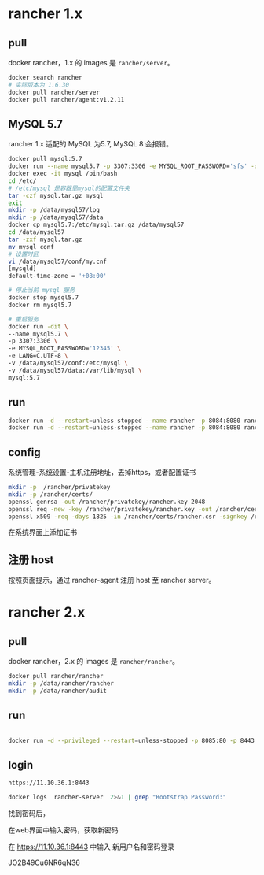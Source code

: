 # rancher 1.x

##  pull

docker rancher，1.x 的 images 是 `rancher/server`。

```sh
docker search rancher
# 实际版本为 1.6.30
docker pull rancher/server
docker pull rancher/agent:v1.2.11

```

##  MySQL 5.7

rancher 1.x 适配的 MySQL 为5.7, MySQL 8 会报错。

```sh
docker pull mysql:5.7
docker run --name mysql5.7 -p 3307:3306 -e MYSQL_ROOT_PASSWORD='sfs' -d mysql:5.7
docker exec -it mysql /bin/bash
cd /etc/
# /etc/mysql 是容器里mysql的配置文件夹
tar -czf mysql.tar.gz mysql
exit
mkdir -p /data/mysql57/log
mkdir -p /data/mysql57/data
docker cp mysql5.7:/etc/mysql.tar.gz /data/mysql57
cd /data/mysql57
tar -zxf mysql.tar.gz
mv mysql conf
# 设置时区
vi /data/mysql57/conf/my.cnf
[mysqld]
default-time-zone = '+08:00'

# 停止当前 mysql 服务
docker stop mysql5.7
docker rm mysql5.7

# 重启服务
docker run -dit \
--name mysql5.7 \
-p 3307:3306 \
-e MYSQL_ROOT_PASSWORD='12345' \
-e LANG=C.UTF-8 \
-v /data/mysql57/conf:/etc/mysql \
-v /data/mysql57/data:/var/lib/mysql \
mysql:5.7
```



##  run

```sh
docker run -d --restart=unless-stopped --name rancher -p 8084:8080 rancher/server --db-host 11.10.36.1 --db-port 3307 --db-user root --db-pass 'du1124WXczZ!l1#a' --db-name cattle
docker run -d --restart=unless-stopped --name rancher -p 8084:8080 rancher:1.6.30 --db-host 11.10.36.1 --db-port 3307 --db-user root --db-pass 'du1124WXczZ!l1#a' --db-name cattle
```

##  config

系统管理-系统设置-主机注册地址，去掉https，或者配置证书

```sh
mkdir -p  /rancher/privatekey       
mkdir -p /rancher/certs/
openssl genrsa -out /rancher/privatekey/rancher.key 2048  
openssl req -new -key /rancher/privatekey/rancher.key -out /rancher/certs/rancher.csr   #需要输入证书信息,随便填就行
openssl x509 -req -days 1825 -in /rancher/certs/rancher.csr -signkey /rancher/privatekey/rancher.key -out /rancher/certs/rancher.crt  
```

在系统界面上添加证书

##  注册 host

按照页面提示，通过 rancher-agent 注册 host 至 rancher server。

# rancher 2.x

##  pull

docker rancher，2.x 的 images 是 `rancher/rancher`。

```sh
docker pull rancher/rancher
mkdir -p /data/rancher/rancher
mkdir -p /data/rancher/audit
```

##  run

```sh

docker run -d --privileged --restart=unless-stopped -p 8085:80 -p 8443:443 --name rancher-server -e CATTLE_DB_CATTLE_MYSQL_HOST=11.10.36.1 -e CATTLE_DB_CATTLE_MYSQL_PORT=3306 -e CATTLE_DB_CATTLE_MYSQL_NAME=cattle -e CATTLE_DB_CATTLE_USERNAME=foo -e CATTLE_DB_CATTLE_PASSWORD='xdww' rancher/rancher
```

## login

```sh
https://11.10.36.1:8443
```



```sh
docker logs  rancher-server  2>&1 | grep "Bootstrap Password:"
```

找到密码后，

在web界面中输入密码，获取新密码

在 https://11.10.36.1:8443 中输入 新用户名和密码登录

JO2B49Cu6NR6qN36

